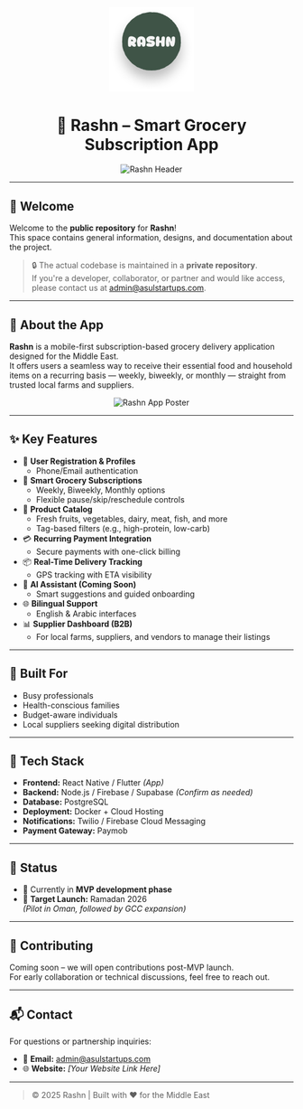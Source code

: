 <!-- Replace the links below with actual image URLs -->
<p align="center">
  <img src="Assets/logo.png" alt="Rashn Logo" width="150" />
</p>

<h1 align="center">🥬 Rashn – Smart Grocery Subscription App</h1>

<p align="center">
  <img src="Assets/poster-ar.png" alt="Rashn Header" />
</p>

---

## 👋 Welcome

Welcome to the **public repository** for **Rashn**!  
This space contains general information, designs, and documentation about the project.

> 🔒 The actual codebase is maintained in a **private repository**.  
> If you're a developer, collaborator, or partner and would like access, please contact us at [admin@asulstartups.com](mailto:admin@asulstartups.com).

---

## 📱 About the App

**Rashn** is a mobile-first subscription-based grocery delivery application designed for the Middle East.  
It offers users a seamless way to receive their essential food and household items on a recurring basis — weekly, biweekly, or monthly — straight from trusted local farms and suppliers.

<p align="center">
  <img src="Assets/poster-en.png" alt="Rashn App Poster" />
</p>

---

## ✨ Key Features

- 🔐 **User Registration & Profiles**
  - Phone/Email authentication
- 🛒 **Smart Grocery Subscriptions**
  - Weekly, Biweekly, Monthly options
  - Flexible pause/skip/reschedule controls
- 🥩 **Product Catalog**
  - Fresh fruits, vegetables, dairy, meat, fish, and more
  - Tag-based filters (e.g., high-protein, low-carb)
- 💳 **Recurring Payment Integration**
  - Secure payments with one-click billing
- 📦 **Real-Time Delivery Tracking**
  - GPS tracking with ETA visibility
- 🧠 **AI Assistant (Coming Soon)**
  - Smart suggestions and guided onboarding
- 🌐 **Bilingual Support**
  - English & Arabic interfaces
- 📊 **Supplier Dashboard (B2B)**
  - For local farms, suppliers, and vendors to manage their listings

---

## 📍 Built For

- Busy professionals  
- Health-conscious families  
- Budget-aware individuals  
- Local suppliers seeking digital distribution

---

## 💼 Tech Stack

- **Frontend:** React Native / Flutter *(App)*
- **Backend:** Node.js / Firebase / Supabase *(Confirm as needed)*
- **Database:** PostgreSQL
- **Deployment:** Docker + Cloud Hosting
- **Notifications:** Twilio / Firebase Cloud Messaging
- **Payment Gateway:** Paymob

---

## 🚀 Status

- 🔧 Currently in **MVP development phase**
- 📍 **Target Launch:** Ramadan 2026  
  *(Pilot in Oman, followed by GCC expansion)*

---

## 🤝 Contributing

Coming soon – we will open contributions post-MVP launch.  
For early collaboration or technical discussions, feel free to reach out.

---

## 📬 Contact

For questions or partnership inquiries:

- 📩 **Email:** [admin@asulstartups.com](mailto:admin@asulstartups.com)
- 🌐 **Website:** *[Your Website Link Here]*

---

> © 2025 Rashn | Built with ❤️ for the Middle East
